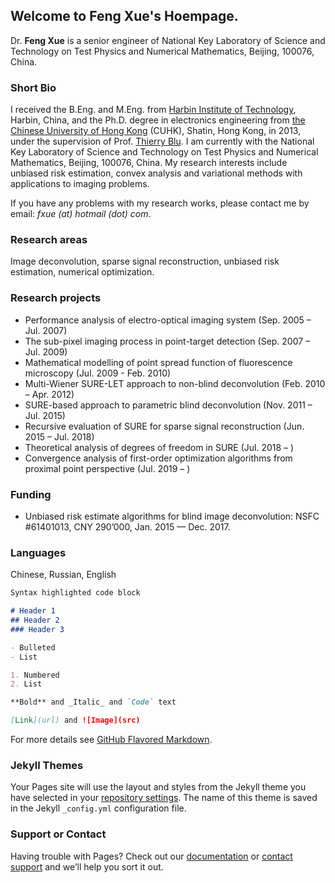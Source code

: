 ## Welcome to Feng Xue's Hoempage.

Dr. **Feng Xue** is a senior engineer of National Key Laboratory of Science and Technology on Test Physics and Numerical Mathematics, Beijing, 100076, China.

### Short Bio
I received the B.Eng. and M.Eng. from <a href="http://www.hit.edu.cn">Harbin Institute of Technology</a>, Harbin, China, and the Ph.D. degree in electronics engineering from <a href="http://www.cuhk.edu.hk">the Chinese University of Hong Kong</a> (CUHK), Shatin, Hong Kong, in 2013, under the supervision of Prof. <a href="http://www.ee.cuhk.edu.hk/~tblu/monsite/phps/">Thierry Blu</a>. I am currently with the National Key Laboratory of Science and Technology on Test Physics and Numerical Mathematics, Beijing, 100076, China. My research interests include unbiased risk estimation, convex analysis and variational methods with applications to imaging problems.

If you have any problems with my research works, please contact me by email: _fxue (at) hotmail (dot) com_.

### Research areas

Image deconvolution, sparse signal reconstruction, unbiased risk estimation, numerical optimization.

### Research projects
- Performance analysis of electro-optical imaging system (Sep. 2005 – Jul. 2007)
- The sub-pixel imaging process in point-target detection (Sep. 2007 – Jul. 2009)
- Mathematical modelling of point spread function of fluorescence microscopy (Jul. 2009 - Feb. 2010)
- Multi-Wiener SURE-LET approach to non-blind deconvolution (Feb. 2010 – Apr. 2012)
- SURE-based approach to parametric blind deconvolution (Nov. 2011 – Jul. 2015)
- Recursive evaluation of SURE for sparse signal reconstruction (Jun. 2015 – Jul. 2018)
- Theoretical analysis of degrees of freedom in SURE (Jul. 2018 –  )
- Convergence analysis of first-order optimization algorithms from proximal point perspective (Jul. 2019 –  )

### Funding
- Unbiased risk estimate algorithms for blind image deconvolution: NSFC #61401013, CNY 290’000, Jan. 2015 — Dec. 2017.

### Languages
Chinese, Russian, English

```markdown
Syntax highlighted code block

# Header 1
## Header 2
### Header 3

- Bulleted
- List

1. Numbered
2. List

**Bold** and _Italic_ and `Code` text

[Link](url) and ![Image](src)
```

For more details see [GitHub Flavored Markdown](https://guides.github.com/features/mastering-markdown/).

### Jekyll Themes

Your Pages site will use the layout and styles from the Jekyll theme you have selected in your [repository settings](https://github.com/fxue1983/fxue.github.io/settings). The name of this theme is saved in the Jekyll `_config.yml` configuration file.

### Support or Contact

Having trouble with Pages? Check out our [documentation](https://help.github.com/categories/github-pages-basics/) or [contact support](https://github.com/contact) and we’ll help you sort it out.
